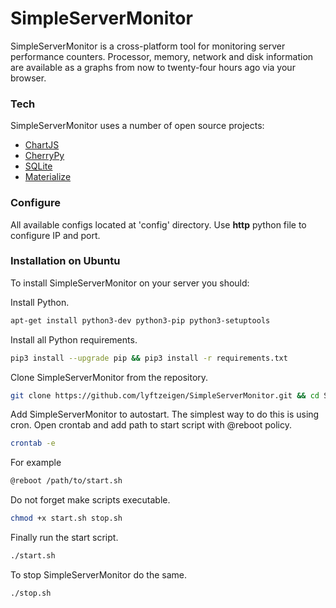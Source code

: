 # SimpleServerMonitor
SimpleServerMonitor is a cross-platform tool for monitoring server performance counters.
Processor, memory, network and disk information are available as a graphs from now to twenty-four hours ago via your browser.

### Tech
SimpleServerMonitor uses a number of open source projects:
- [ChartJS]
- [CherryPy]
- [SQLite]
- [Materialize]

### Configure
All available configs located at 'config' directory.
Use **http** python file to configure IP and port.

### Installation on Ubuntu
To install SimpleServerMonitor on your server you should:

Install Python.
```sh
apt-get install python3-dev python3-pip python3-setuptools
```
Install all Python requirements.
```sh
pip3 install --upgrade pip && pip3 install -r requirements.txt
```

Clone SimpleServerMonitor from the repository.
```sh
git clone https://github.com/lyftzeigen/SimpleServerMonitor.git && cd SimpleServerMonitor
```

Add SimpleServerMonitor to autostart. The simplest way to do this is using cron.
Open crontab and add path to start script with @reboot policy.
```sh
crontab -e
```
For example
```sh
@reboot /path/to/start.sh
```
Do not forget make scripts executable.
```sh
chmod +x start.sh stop.sh
```
Finally run the start script.
```sh
./start.sh
```

To stop SimpleServerMonitor do the same.
```sh
./stop.sh
```

[ChartJS]: <http://www.chartjs.org/>
[CherryPy]: <http://cherrypy.org/>
[Materialize]: <http://materializecss.com/>
[SQLite]: <https://docs.python.org/2/library/sqlite3.html>